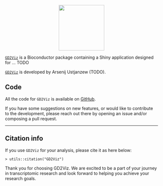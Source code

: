 <div align="center">
<img src="GD2Viz/GD2Viz6.png" alt="" width="150" />
</div>

[`GD2Viz`](TODO) is a Bioconductor package containing a Shiny application designed for ... TODO

[`GD2Viz`](TODO) is developed by Arsenij Ustjanzew (TODO).

## Code

All the code for `GD2Viz` is available on <a href="TODO" target="_blank">GitHub</a>.

If you have some suggestions on new features, or would like to contribute to the development, please reach out there by opening an issue and/or composing a pull request.

<hr/>

## Citation info

If you use `GD2Viz` for your analysis, please cite it as here below:

`> utils::citation("GD2Viz")`

Thank you for choosing GD2Viz. We are excited to be a part of your journey in transcriptomic research and look forward to helping you achieve your research goals.